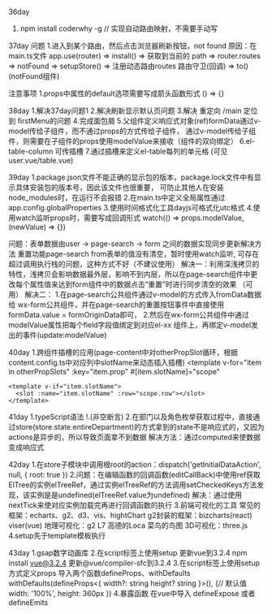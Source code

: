 36day
1. npm install coderwhy -g // 实现自动路由映射，不需要手动写

37day
问题
1.进入到某个路由，然后点击浏览器刷新按钮，not found
  原因：在main.ts文件
    app.use(router) => install() => 获取到当前的 path => router.routes => notFound
    => setupStore() => 注册动态路由routes
    路由守卫(回调) => to() (notFound组件)

注意事项
  1.props中属性的default选项需要写成箭头函数形式 () => {}

38day
  1.解决37day问题1
  2.解决刷新显示默认页问题
  3.解决 重定向 /main 定位到 firstMenu的问题
  4.完成面包屑
  5.父组件定义响应式对象(ref)formData通过v-model传给子组件，而不通过props的方式传给子组件，
    通过v-model传给子组件，则需要在子组件的props使用modelValue来接收（组件的双向绑定）
  6.el-table-column 可传插槽
  7.通过插槽来定义el-table每列的单元格 (可见user.vue/table.vue)

39day
  1.package.json文件不能正确的显示包的版本，package.lock文件中有显示具体安装包的版本号，因此该文件也很重要，
    可防止其他人在安装node_modules时，在运行不会报错
  2.在main.ts中定义全局属性通过 app.config.globalProperties
  3.使用时间格式化工具dayjs可格式化utc格式
  4.使用watch监听props时，需要写成回调形式 watch(() => props.modelValue, (newValue) => {})

  问题：表单数据由user -> page-search -> form 之间的数据实现同步更新解决方法
  重置功能page-search from表单的值没有清空，暂时使用watch监听, 可存在超过调用执行栈的问题，这种方式不好（不建议使用）
  解决一：利用深浅拷贝的特性，浅拷贝会影响数据最外层，影响不到内层，所以在page-search组件中更改每个属性值来达到form组件中的数据点击“重置”时进行同步清空的效果 （可用）
  解决二：
    1.在page-search公共组件通过v-model的方式传入fromData数据给 wx-form公共组件，并在page-search的重置按钮事件中直接使用
    formData.value = formOriginData即可，
    2.然后在wx-form公共组件中通过modelValue属性把每个field字段值绑定到对应el-xx 组件上，再绑定v-model发出的事件(update:modelValue)

40day
  1.跨组件插槽的应用(page-content中对otherPropSlot循环，根据content.config.ts中对应列中slotName来动态插入插槽)
  <template
    v-for="item in otherPropSlots"
    :key="item.prop"
    #[item.slotName]="scope"
  >
    <template v-if="item.slotName">
      <slot :name="item.slotName" :row="scope.row"></slot>
    </template>
  </template>

41day
  1.typeScript语法 !.(非空断言)
  2.在部门以及角色枚举获取过程中，直接通过store(store.state.entireDepartment)的方式拿到的state不是响应式的，又因为actions是异步的，所以导致页面拿不到数据
  解决方法：通过computed来使数据变成响应式

42day
  1.在store子模块中调用根root的action：dispatch('getInitialDataAction', null, { root: true })
  2.问题：在编辑函数的回调函数(editCallBack)中使用ref获取ElTree的实例elTreeRef，通过实例elTreeRef的方法调用setCheckedKeys方法发现，该实例是是undefined(elTreeRef.value为undefined)
  解决：通过使用nextTick来使对应实例加载完再进行回调函数的执行
  3.前端可视化的工具
    常见的框架：echarts、g2、d3、vis、hightChart
    g2封装的框架：bizcharts(react) viser(vue)
    地理可视化：g2 L7 高德的Loca 菜鸟的鸟图
    3D可视化：three.js
  4.setup先于template模板执行

43day
  1.gsap数字动画库
  2.在script标签上使用setup 更新vue到3.2.4 npm install vue@3.2.4  更新@vue/compiler-sfc到3.2.4
  3.在script标签上使用setup方式定义props
    导入两个函数defineProps、withDefaults
    withDefaults(defineProps<{
      width?: string
      height? string
    }>(), {// 默认值
      width: '100%',
      height: 360px
    })
  4.暴露函数 在vue中导入 defineExpose 或者 defineEmits
